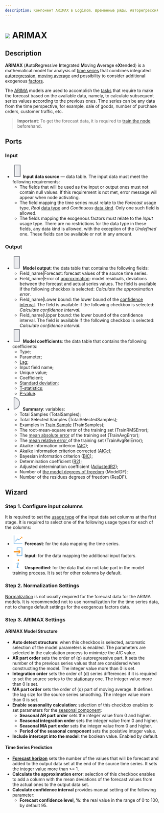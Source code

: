 ```yaml
---
description: Компонент ARIMAX в Loginom. Временные ряды. Авторегрессия. Скользящее среднее. Решение задачи прогнозирования. Информационный критерий Акаике (AIC). Информационный критерий Акаике скорректированный (AICc).  Информационный критерий Байеса (BIC). Коэффициент детерминации (R2).
---
```

# ![ ](./../../images/icons/components/arimax_default.svg) ARIMAX

## Description

**ARIMAX** (**A**uto**R**egressive **I**ntegrated **M**oving **A**verage e**X**tended) is a mathematical model for analysis of [time series](https://wiki.loginom.ru/articles/time-series.html) that combines integrated [autoregression](https://wiki.loginom.ru/articles/autoregressive-model.html), [moving average](https://wiki.loginom.ru/articles/moving-average.html) and possibility to consider additional exogenous [factors](https://wiki.loginom.ru/articles/factor.html).

The [ARIMA](https://wiki.loginom.ru/articles/arima.html) models are used to accomplish the [tasks](https://wiki.loginom.ru/articles/demand-forecasting.html) that require to make the forecast based on the available data, namely, to calculate subsequent series values according to the previous ones. Time series can be any data from the time perspective, for example, sale of goods, number of purchase orders, customer traffic, etc.

> **Important**: To get the forecast data, it is required to [train the node](./../../workflow/training-processors.md) beforehand.

## Ports

### Input

* ![ ](./../../images/icons/app/node/ports/inputs/table_inactive.svg)  **Input data source** — data table. The input data must meet the following requirements:
   * The fields that will be used as the input or output ones must not contain null values. If this requirement is not met, error message will appear when node activating.
   * The field mapping the time series must relate to the *Forecast* usage type, *Real* [data type](./../../data/datatype.md) and *Continuous* [data kind](./../../data/datakind.md). Only one such field is allowed.
   * The fields mapping the exogenous factors must relate to the *Input* usage type. There are no restrictions for the data type in these fields, any data kind is allowed, with the exception of the *Undefined* one. These fields can be available or not in any amount.

### Output

* ![ ](./../../images/icons/app/node/ports/outputs/table_inactive.svg) **Model output**: the data table that contains the following fields:
   * Field_name|Forecast: forecast values of the source time series.
   * Field_name|Error of [approximation](https://wiki.loginom.ru/articles/approximation.html): model residuals, deviations between the forecast and actual series values. The field is available if the following checkbox is selected: *Calculate the approximation error*.
   * Field_name|Lower bound: the lower bound of the [confidence interval](https://wiki.loginom.ru/articles/confidence-interval.html). The field is available if the following checkbox is selected: *Calculate confidence interval*.
   * Field_name|Upper bound: the lower bound of the confidence interval. The field is available if the following checkbox is selected: *Calculate confidence interval*.
* ![ ](./../../images/icons/app/node/ports/outputs/table_inactive.svg)  **Model coefficients**: the data table that contains the following coefficients:
   * Type;
   * Parameter;
   * [Lag](https://ru.wikipedia.org/wiki/%D0%9B%D0%B0%D0%B3%D0%BE%D0%B2%D1%8B%D0%B9_%D0%BE%D0%BF%D0%B5%D1%80%D0%B0%D1%82%D0%BE%D1%80);
   * Input field name;
   * Unique value;
   * Coefficient;
   * [Standard deviation](https://wiki.loginom.ru/articles/mean-square-deviation.html);
   * [T-statistics](https://wiki.loginom.ru/articles/students-distribution.html);
   * [P-value](https://wiki.loginom.ru/articles/p-value.html).
* ![ ](./../../images/icons/app/node/ports/outputs/variable_inactive.svg) **Summary**: variables:
   * Total Samples (TotalSamples);
   * Total Selected Samples (TotalSelectedSamples);
   * Examples in [Train Sample](https://wiki.loginom.ru/articles/training-set.html) (TrainSamples);
   * The root-mean-square error of the training set  (TrainRMSError);
   * The [mean absolute error](https://wiki.loginom.ru/articles/mae.html) of the training set (TrainAvgError);
   * The [mean relative error ](https://wiki.loginom.ru/articles/mrpe.html) of the training set (TrainAvgRelError);
   * Akaike information criterion ([AIC](https://wiki.loginom.ru/articles/aic.html));
   * Akaike information criterion corrected ([AICc](https://wiki.loginom.ru/articles/aicc.html));
   * Bayesian information criterion ([BIC](https://wiki.loginom.ru/articles/bic.html));
   * Determination coefficient ([R2](https://wiki.loginom.ru/articles/coefficient-of-determination.html));
   * Adjusted determination coefficient ([AdjustedR2](https://wiki.loginom.ru/articles/coefficient-determ-adj.html));
   * Number of [the model degrees of freedom](https://wiki.loginom.ru/articles/degrees-of-freedom.html) (ModelDF);
   * Number of the residues degrees of freedom (ResDF).

## Wizard

### Step 1. Configure input columns

It is required to set the [usage type](./../../data/datasetfieldfeatures.md) of the input data set columns at the first stage. It is required to select one of the following usage types for each of the columns:

* ![ ](./../../images/icons/common/usage-types/forecast_default.svg) **Forecast**: for the data mapping the time series.
* ![ ](./../../images/icons/common/usage-types/active_default.svg) **Input**: for the data mapping the additional input factors.
* ![ ](./../../images/icons/common/usage-types/unspecified_default.svg) **Unspecified**: for the data that do not take part in the model training process. It is set for other columns by default.

### Step 2. Normalization Settings

[Normalization](./../normalization/README.md) is not usually required for the forecast data for the ARIMA models. It is recommended not to use normalization for the time series data, not to change default settings for the exogenous factors data.

### Step 3. ARIMAX Settings

#### ARIMAX Model Structure

* **Auto detect structure**: when this checkbox is selected, automatic selection of the model parameters is enabled. The parameters are selected in the calculation process to minimize the *AIC* value.
* **AR part order** sets the order of (р) autoregressive part. It sets the number of the previous series values that are considered when constructing the model. The integer value more than 0 is set.
* **Integration order** sets the order of (d) series differences if it is required to set the source series to the [stationary](https://ru.wikipedia.org/wiki/%D0%A1%D1%82%D0%B0%D1%86%D0%B8%D0%BE%D0%BD%D0%B0%D1%80%D0%BD%D0%BE%D1%81%D1%82%D1%8C) one. The integer value more than 0 is set.
* **MA part order** sets the order of (q) part of moving average. It defines the lag size for the source series smoothing. The integer value more than 0 is set.
* **Enable seasonality calculation**: selection of this checkbox enables to set parameters for the [seasonal component](https://wiki.loginom.ru/articles/seasonal-component.html):
   * **Seasonal AR part order** sets the integer value from 0 and higher.
   * **Seasonal integration order** sets the integer value from 0 and higher.
   * **Seasonal MA part order** sets the integer value from 0 and higher.
   * **Period of the seasonal component** sets the posistive integer value.
* **Include intercept into the model**: the boolean value. Enabled by default.

#### Time Series Prediction

* [**Forecast horizon**](https://wiki.loginom.ru/articles/time-horizon.html) sets the number of the values that will be forecast and added to the output data set at the end of the source time series. It sets the integer value more than >= 1.
* **Calculate the approximation error**: selection of this checkbox enables to add a column with the mean deviations of the forecast values from the actual ones to the output data set.
* **Calculate confidence interval** provides manual setting of the following parameter:
   * **Forecast confidence level, %**: the real value in the range of 0 to 100, by default 95.

